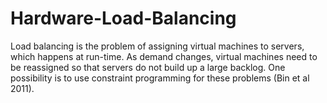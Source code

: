 # Hardware-Load-Balancing
Load balancing is the problem of assigning virtual machines to servers, which happens at
run-time. As demand changes, virtual machines need to be reassigned so that servers do
not build up a large backlog. One possibility is to use constraint programming for these
problems (Bin et al 2011).
